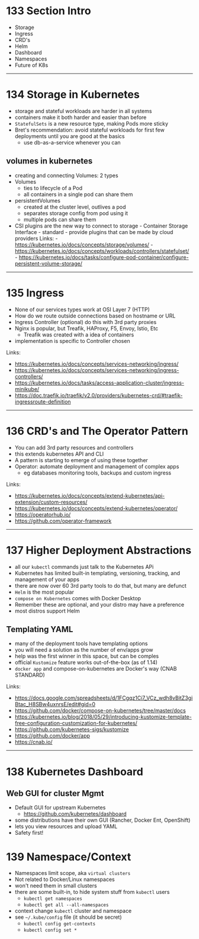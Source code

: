 # 133 Section Intro

- Storage
- Ingress
- CRD's
- Helm
- Dashboard
- Namespaces
- Future of K8s

---

# 134 Storage in Kubernetes

- storage and stateful workloads are harder in all systems
- containers make it both harder and easier than before
- `StatefulSets` is a new resource type, making Pods more sticky
- Bret's recommendation: avoid stateful workloads for first few deployments until you are good at the basics
  - use db-as-a-service whenever you can

## volumes in kubernetes

- creating and connecting Volumes: 2 types
- Volumes
  - ties to lifecycle of a Pod
  - all containers in a single pod can share them
- persistentVolumes
  - created at the cluster level, outlives a pod
  - separates storage config from pod using it
  - multiple pods can share them
- CSI plugins are the new way to connect to storage - Container Storage Interface - standard - provide plugins that can be made by cloud providers
  Links: - https://kubernetes.io/docs/concepts/storage/volumes/ - https://kubernetes.io/docs/concepts/workloads/controllers/statefulset/ - https://kubernetes.io/docs/tasks/configure-pod-container/configure-persistent-volume-storage/

---

# 135 Ingress

- None of our services types work at OSI Layer 7 (HTTP)
- How do we route outside connections based on hostname or URL
- Ingress Controller (optional) do this with 3rd party proxies
- Nginx is popular, but Treafik, HAProxy, F5, Envoy, Istio, Etc
  - Treafik was created with a idea of containers
- implementation is specific to Controller chosen

Links:

- https://kubernetes.io/docs/concepts/services-networking/ingress/
- https://kubernetes.io/docs/concepts/services-networking/ingress-controllers/
- https://kubernetes.io/docs/tasks/access-application-cluster/ingress-minikube/
- https://doc.traefik.io/traefik/v2.0/providers/kubernetes-crd/#traefik-ingressroute-definition

---

# 136 CRD's and The Operator Pattern

- You can add 3rd party resources and controllers
- this extends kubernetes API and CLI
- A pattern is starting to emerge of using these together
- Operator: automate deployment and management of complex apps
  - eg databases monitoring tools, backups and custom ingress

Links:

- https://kubernetes.io/docs/concepts/extend-kubernetes/api-extension/custom-resources/
- https://kubernetes.io/docs/concepts/extend-kubernetes/operator/
- https://operatorhub.io/
- https://github.com/operator-framework

---

# 137 Higher Deployment Abstractions

- all our `kubectl` commands just talk to the Kubernetes APi
- Kubernetes has limited built-in templating, versioning, tracking, and management of your apps
- there are now over 60 3rd party tools to do that, but many are defunct
- `Helm` is the most popular
- `compose on Kubernetes` comes with Docker Desktop
- Remember these are optional, and your distro may have a preference
- most distros support Helm

## Templating YAML
- many of the deployment tools have templating options
- you will need a solution as the number of env/apps grow
- help was the first winner in this space, but can be comples
- official `Kustomize` feature works out-of-the-box (as of 1.14)
- `docker app` and compose-on-kubernetes are Docker's way (CNAB STANDARD)


Links:

- https://docs.google.com/spreadsheets/d/1FCgqz1Ci7_VCz_wdh8vBitZ3giBtac_H8SBw4uxnrsE/edit#gid=0
- https://github.com/docker/compose-on-kubernetes/tree/master/docs
- https://kubernetes.io/blog/2018/05/29/introducing-kustomize-template-free-configuration-customization-for-kubernetes/
- https://github.com/kubernetes-sigs/kustomize
- https://github.com/docker/app
- https://cnab.io/

---

# 138 Kubernetes Dashboard
## Web GUI for cluster Mgmt
- Default GUI for upstream Kubernetes
    - https://github.com/kubernetes/dashboard
- some distributions have their own GUI (Rancher, Docker Ent, OpenShift)
- lets you view resources and upload YAML
- Safety first!


# 139 Namespace/Context
- Namespaces limit scope, aka `virtual clusters`
- Not related to Docker/Linux namespaces
- won't need them in small clusters
- there are some built-in, to hide system stuff from `kubectl` users
    - `kubectl get namespaces`
    - `kubectl get all --all-namespaces`
- context change `kubectl` cluster and namespace
- see `~/.kube/config` file (it should be secret)
    - `kubectl config get-contexts`
    - `kubectl config set *`
    
